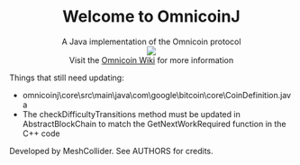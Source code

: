<div align="center"><h1>Welcome to <b>OmnicoinJ</b></h1></div>

<div align="center">A Java implementation of the Omnicoin protocol</div>


<div align="center"><img src="https://encrypted-tbn3.gstatic.com/images?q=tbn:ANd9GcT5cGH94w6MbLPaBojOdBAVmPM9pbqJm3LIn2gNd4tPKd1F8qbgmg" /></div>

<div align="center">Visit the <a href="https://github.com/Omnicoin-Project/Omnicoin/wiki">Omnicoin Wiki</a> for more information</div>

Things that still need updating:
* omnicoinj\core\src\main\java\com\google\bitcoin\core\CoinDefinition.java
* The checkDifficultyTransitions method must be updated in AbstractBlockChain to match the GetNextWorkRequired function in the C++ code

Developed by MeshCollider. See AUTHORS for credits.
